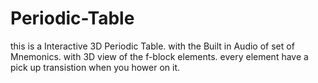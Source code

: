 # Periodic-Table
this is a Interactive 3D Periodic Table. with the Built in Audio of set of Mnemonics. with 3D view of the f-block elements. every element have a pick up transistion when you hower on it.
